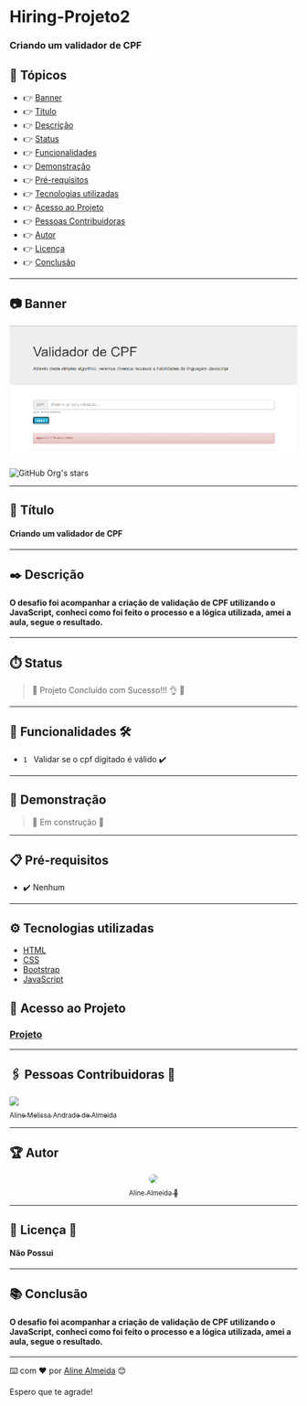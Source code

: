 # Hiring-Projeto2 

### Criando um validador de CPF

## 🏁 Tópicos
 
  * 👉 [Banner](#📷-banner)
  * 👉 [Título](#📌-título)
  * 👉 [Descrição](#✒️-descrição)
  * 👉 [Status](#⏱️-status)
  * 👉 [Funcionalidades](#🔨-funcionalidades-🛠️)
  * 👉 [Demonstração](#🚀-demonstração)
  * 👉 [Pré-requisitos](#📋-pré-requisitos)
  * 👉 [Tecnologias utilizadas](#⚙️-tecnologias-utilizadas)
  * 👉 [Acesso ao Projeto](#📁-acesso-ao-projeto)
  * 👉 [Pessoas Contribuidoras](#🖇️-pessoas-contribuidoras-🤝)
  * 👉 [Autor](#🏆-autor)
  * 👉 [Licença](#🙏-licença-🔖) 
  * 👉 [Conclusão](#📚-conclusão)
 
 
______________________________________________________________

## 📷 Banner
  <p align="center">
    <img alt="foto do projeto" title="foto do projeto" src="foto.png"/>
  </p>

![GitHub Org's stars](https://img.shields.io/github/stars/camilafernanda?style=social)

______________________________________________________________

## 📌 Título

#### Criando um validador de CPF

______________________________________________________________
## ✒️ Descrição

#### O desafio foi acompanhar a criação de validação de CPF utilizando o JavaScript, conheci como foi feito o processo e a lógica utilizada, amei a aula, segue o resultado.

______________________________________________________________
## ⏱️ Status

>  🚀 Projeto Concluído com Sucesso!!! 👌 🚧

______________________________________________________________
## 🔨 Funcionalidades 🛠️

- `1 ` Validar se o cpf digitado é válido ✔️

______________________________________________________________
## 🚀 Demonstração 

> 🚧 Em construção 🚧

______________________________________________________________
## 📋 Pré-requisitos 

- ✔️ Nenhum

______________________________________________________________
## ⚙️ Tecnologias utilizadas

- [HTML](link)
- [CSS](link)
- [Bootstrap](link)
- [JavaScript](link)


## 📁 Acesso ao Projeto 

### [Projeto](https://alinealmeida85.github.io/Hiring-Projeto2/)

______________________________________________________________
## 🖇️ Pessoas Contribuidoras 🤝
[<img src="https://avatars.githubusercontent.com/u/99259131?v=4" width=115><br><sub>Aline Melissa Andrade de Almeida</sub>](https://github.com/AlineAlmeida85) 

______________________________________________________________
## 🏆 Autor 
<div align="center">

  [<img src="https://avatars.githubusercontent.com/u/99259131?v=4" width=115 style=border-radius:50%><br><sub>Aline Almeida 💝</sub>](https://github.com/AlineAlmeida85) 

</div>

______________________________________________________________
## 🙏 Licença 🔖

#### Não Possui
______________________________________________________________
## 📚 Conclusão 

#### O desafio foi acompanhar a criação de validação de CPF utilizando o JavaScript, conheci como foi feito o processo e a lógica utilizada, amei a aula, segue o resultado.
______________________________________________________________

⌨️ com ❤️ por [Aline Almeida](https://github.com/AlineAlmeida85) 😊

Espero que te agrade! 












